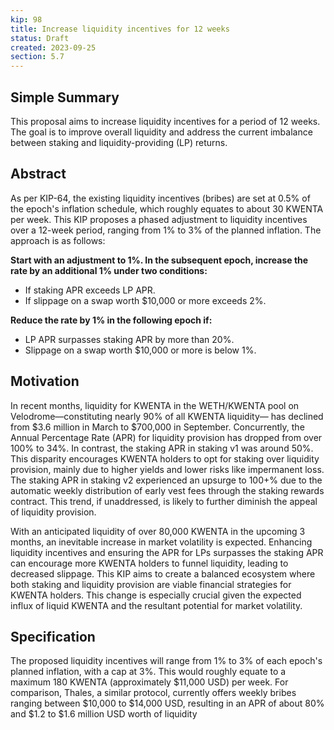 ```yaml
---
kip: 98  
title: Increase liquidity incentives for 12 weeks  
status: Draft 
created: 2023-09-25  
section: 5.7  
---
```


## Simple Summary

This proposal aims to increase liquidity incentives for a period of 12 weeks. The goal is to improve overall liquidity and address the current imbalance between staking and liquidity-providing (LP) returns.

## Abstract

As per KIP-64, the existing liquidity incentives (bribes) are set at 0.5% of the epoch's inflation schedule, which roughly equates to about 30 KWENTA per week. This KIP proposes a phased adjustment to liquidity incentives over a 12-week period, ranging from 1% to 3% of the planned inflation. The approach is as follows:

**Start with an adjustment to 1%. In the subsequent epoch, increase the rate by an additional 1% under two conditions:**
- If staking APR exceeds LP APR.
- If slippage on a swap worth $10,000 or more exceeds 2%.
  
**Reduce the rate by 1% in the following epoch if:**
- LP APR surpasses staking APR by more than 20%.
- Slippage on a swap worth $10,000 or more is below 1%.

## Motivation

In recent months, liquidity for KWENTA in the WETH/KWENTA pool on Velodrome—constituting nearly 90% of all KWENTA liquidity— has declined from $3.6 million in March to $700,000 in September. Concurrently, the Annual Percentage Rate (APR) for liquidity provision has dropped from over 100% to 34%. In contrast, the staking APR in staking v1 was around 50%. This disparity encourages KWENTA holders to opt for staking over liquidity provision, mainly due to higher yields and lower risks like impermanent loss.
The staking APR in staking v2 experienced an upsurge to 100+% due to the automatic weekly distribution of early vest fees through the staking rewards contract. This trend, if unaddressed, is likely to further diminish the appeal of liquidity provision.

With an anticipated liquidity of over 80,000 KWENTA in the upcoming 3 months, an inevitable increase in market volatility is expected. Enhancing liquidity incentives and ensuring the APR for LPs surpasses the staking APR can encourage more KWENTA holders to funnel liquidity, leading to decreased slippage.
This KIP aims to create a balanced ecosystem where both staking and liquidity provision are viable financial strategies for KWENTA holders. This change is especially crucial given the expected influx of liquid KWENTA and the resultant potential for market volatility.

## Specification

The proposed liquidity incentives will range from 1% to 3% of each epoch's planned inflation, with a cap at 3%. This would roughly equate to a maximum 180 KWENTA (approximately $11,000 USD) per week. 
For comparison, Thales, a similar protocol, currently offers weekly bribes ranging between $10,000 to $14,000 USD, resulting in an APR of about 80% and $1.2 to $1.6 million USD worth of liquidity
